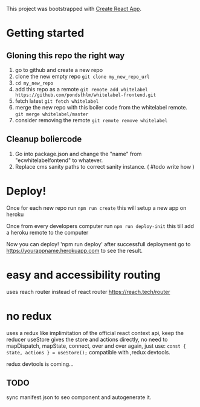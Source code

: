 This project was bootstrapped with [Create React App](https://github.com/facebook/create-react-app).

# Getting started

## Gloning this repo the right way
1. go to github and create a new repo 
2. clone the new empty repo `git clone my_new_repo_url`
3. `cd my_new_repo`
4. add this repo as a remote `git remote add whitelabel https://github.com/pondsthlm/whitelabel-frontend.git`
5. fetch latest `git fetch whitelabel`
6. merge the new repo with this boiler code from the whitelabel remote. `git merge whitelabel/master`
7. consider removing the remote `git remote remove whitelabel`

## Cleanup boliercode 
1. Go into package.json and change the "name" from  "ecwhitelabelfontend" to whatever. 
2. Replace cms sanity paths to correct sanity instance. ( #todo write how )


# Deploy!
Once for each new repo run `npm run create` this will setup a new app on heroku

Once from every developers computer  run `npm run deploy-init` this till add a heroku remote to the computer 

Now you can deploy! 'npm run deploy' after successfull deployment
go to https://yourappname.herokuapp.com to see the result.


# easy and accessibility routing
uses reach router instead of react router
https://reach.tech/router

# no redux 
uses a redux like implimitation of the official react context api,
keep the reducer 
useStore gives the store and actions directly, 
no need to mapDispatch, mapState, connect, over and over again,  just use: 
`const { state, actions } = useStore();`
compatible with ,redux devtools.

redux devtools  is coming... 

## TODO 
sync manifest.json to seo component and autogenerate it. 
